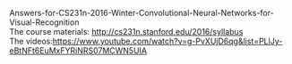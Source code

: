 Answers-for-CS231n-2016-Winter-Convolutional-Neural-Networks-for-Visual-Recognition  
The course materials: http://cs231n.stanford.edu/2016/syllabus  
The videos:https://www.youtube.com/watch?v=g-PvXUjD6qg&list=PLlJy-eBtNFt6EuMxFYRiNRS07MCWN5UIA  
